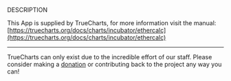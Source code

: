 DESCRIPTION


This App is supplied by TrueCharts, for more information visit the manual: [https://truecharts.org/docs/charts/incubator/ethercalc](https://truecharts.org/docs/charts/incubator/ethercalc)

---

TrueCharts can only exist due to the incredible effort of our staff.
Please consider making a [donation](https://truecharts.org/docs/about/sponsor) or contributing back to the project any way you can!
